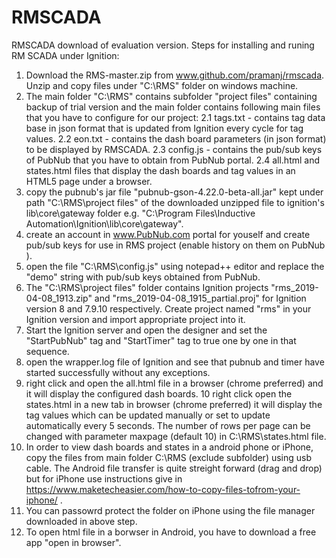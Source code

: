 # RMSCADA
RMSCADA download of evaluation version.
Steps for installing and runing RM SCADA under Ignition:

1. Download the RMS-master.zip from www.github.com/pramanj/rmscada. Unzip and copy files under "C:\RMS" folder on windows machine.
2. The main folder "C:\RMS" contains subfolder "project files" containing backup of trial version and the main folder contains following main files that you have to configure for our project:
2.1 tags.txt - contains tag data base in json format that is updated from Ignition every cycle for tag values.
2.2 eon.txt - contains the dash board parameters (in json format) to be displayed by RMSCADA.
2.3 config.js - contains the pub/sub keys of PubNub that you have to obtain from PubNub portal.
2.4 all.html and states.html files that display the dash boards and tag values in an HTML5 page under a browser.
3. copy the pubnub's jar file "pubnub-gson-4.22.0-beta-all.jar" kept under path "C:\RMS\project files" of the downloaded unzipped file to ignition's lib\core\gateway folder e.g. "C:\Program Files\Inductive Automation\Ignition\lib\core\gateway".
4. create an account in www.PubNub.com portal for youself and create pub/sub keys for use in RMS project (enable history on them on PubNub ).
5. open the file "C:\RMS\config.js" using notepad++ editor and replace the "demo" string with pub/sub keys obtained from PubNub.
6. The "C:\RMS\project files" folder contains Ignition projects "rms_2019-04-08_1913.zip" and "rms_2019-04-08_1915_partial.proj" for Ignition version 8 and 7.9.10 respectively. Create project named "rms" in your Ignition version and import appropriate project into it.
7. Start the Ignition server and open the designer and set the "StartPubNub" tag and "StartTimer" tag to true one by one in that sequence.
8. open the wrapper.log file of Ignition and see that pubnub and timer have started successfully without any exceptions.
9. right click and open the all.html file in a browser (chrome preferred) and it will display the configured dash boards.
10 right click open the states.html in a new tab in browser (chrome preferred) it will display the tag values which can be updated manually or set to update automatically every 5 seconds. The number of rows per page can be changed with parameter maxpage (default 10) in C:\RMS\states.html file.
11. In order to view dash boards and states in a android phone or iPhone, copy the files from main folder C:\RMS (exclude subfolder) using usb cable. The Android file transfer is quite streight forward (drag and drop) but for iPhone use instructions give in https://www.maketecheasier.com/how-to-copy-files-tofrom-your-iphone/ . 
12. You can passowrd protect the folder on iPhone using the file manager downloaded in above step.
13. To open html file in a borwser in Android, you have to download a free app "open in browser".
